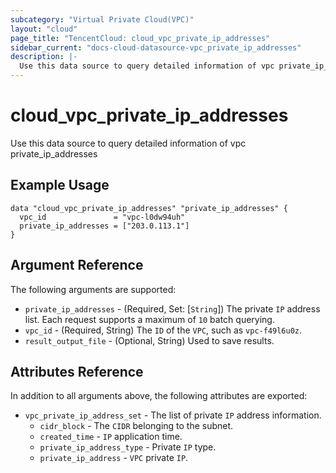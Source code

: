 ```yaml
---
subcategory: "Virtual Private Cloud(VPC)"
layout: "cloud"
page_title: "TencentCloud: cloud_vpc_private_ip_addresses"
sidebar_current: "docs-cloud-datasource-vpc_private_ip_addresses"
description: |-
  Use this data source to query detailed information of vpc private_ip_addresses
---
```


# cloud_vpc_private_ip_addresses

Use this data source to query detailed information of vpc private_ip_addresses

## Example Usage

```hcl
data "cloud_vpc_private_ip_addresses" "private_ip_addresses" {
  vpc_id               = "vpc-l0dw94uh"
  private_ip_addresses = ["203.0.113.1"]
}
```

## Argument Reference

The following arguments are supported:

* `private_ip_addresses` - (Required, Set: [`String`]) The private `IP` address list. Each request supports a maximum of `10` batch querying.
* `vpc_id` - (Required, String) The `ID` of the `VPC`, such as `vpc-f49l6u0z`.
* `result_output_file` - (Optional, String) Used to save results.

## Attributes Reference

In addition to all arguments above, the following attributes are exported:

* `vpc_private_ip_address_set` - The list of private `IP` address information.
  * `cidr_block` - The `CIDR` belonging to the subnet.
  * `created_time` - `IP` application time.
  * `private_ip_address_type` - Private `IP` type.
  * `private_ip_address` - `VPC` private `IP`.


